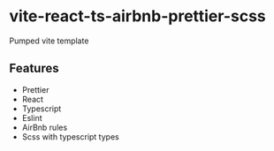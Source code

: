 # vite-react-ts-airbnb-prettier-scss

Pumped vite template

## Features

- Prettier
- React
- Typescript
- Eslint
- AirBnb rules
- Scss with typescript types
